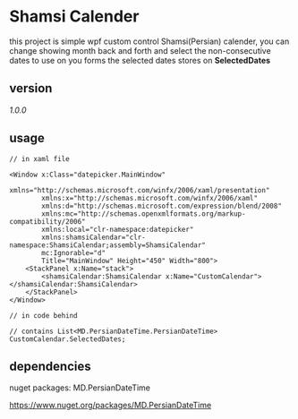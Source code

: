 # Shamsi Calender

this project is simple wpf custom control Shamsi(Persian) calender, you can change showing month back and forth and select the non-consecutive dates to use on you forms
the selected dates stores on **SelectedDates**

## version

_1.0.0_

## usage

```
// in xaml file

<Window x:Class="datepicker.MainWindow"
        xmlns="http://schemas.microsoft.com/winfx/2006/xaml/presentation"
        xmlns:x="http://schemas.microsoft.com/winfx/2006/xaml"
        xmlns:d="http://schemas.microsoft.com/expression/blend/2008"
        xmlns:mc="http://schemas.openxmlformats.org/markup-compatibility/2006"
        xmlns:local="clr-namespace:datepicker"
        xmlns:shamsiCalendar="clr-namespace:ShamsiCalendar;assembly=ShamsiCalendar"
        mc:Ignorable="d"
        Title="MainWindow" Height="450" Width="800">
    <StackPanel x:Name="stack">
        <shamsiCalendar:ShamsiCalendar x:Name="CustomCalendar"></shamsiCalendar:ShamsiCalendar>
    </StackPanel>
</Window>

// in code behind

// contains List<MD.PersianDateTime.PersianDateTime>
CustomCalendar.SelectedDates;
```

## dependencies

nuget packages: MD.PersianDateTime

https://www.nuget.org/packages/MD.PersianDateTime
